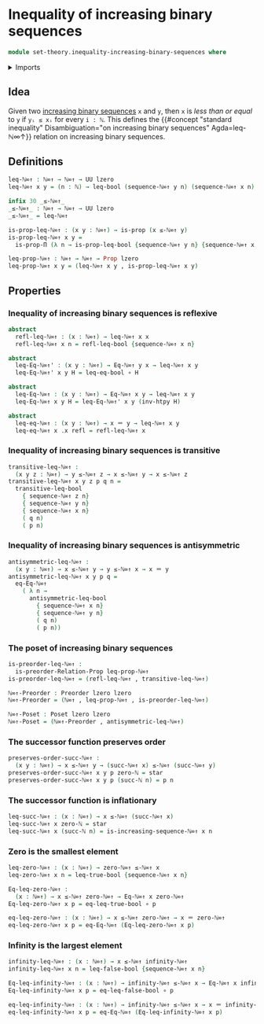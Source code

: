 # Inequality of increasing binary sequences

```agda
module set-theory.inequality-increasing-binary-sequences where
```

<details><summary>Imports</summary>

```agda
open import elementary-number-theory.decidable-total-order-natural-numbers
open import elementary-number-theory.inequality-natural-numbers
open import elementary-number-theory.natural-numbers

open import foundation.action-on-identifications-functions
open import foundation.booleans
open import foundation.constant-maps
open import foundation.coproduct-types
open import foundation.dependent-pair-types
open import foundation.double-negation-stable-equality
open import foundation.embeddings
open import foundation.empty-types
open import foundation.equivalences
open import foundation.function-extensionality
open import foundation.function-types
open import foundation.functoriality-coproduct-types
open import foundation.homotopies
open import foundation.inequality-booleans
open import foundation.injective-maps
open import foundation.logical-operations-booleans
open import foundation.maybe
open import foundation.negated-equality
open import foundation.propositions
open import foundation.retractions
open import foundation.retracts-of-types
open import foundation.sections
open import foundation.sets
open import foundation.subtypes
open import foundation.tight-apartness-relations
open import foundation.unit-type
open import foundation.universe-levels

open import foundation-core.identity-types

open import order-theory.order-preserving-maps-posets
open import order-theory.posets
open import order-theory.preorders
open import order-theory.total-orders

open import set-theory.cantor-space
open import set-theory.increasing-binary-sequences
```

</details>

## Idea

Given two
[increasing binary sequences](set-theory.inequality-increasing-binary-sequences.md)
`x` and `y`, then `x` is _less than or equal_ to `y` if `yᵢ ≤ xᵢ` for every
`i : ℕ`. This defines the
{{#concept "standard inequality" Disambiguation="on increasing binary sequences" Agda=leq-ℕ∞↑}}
relation on increasing binary sequences.

## Definitions

```agda
leq-ℕ∞↑ : ℕ∞↑ → ℕ∞↑ → UU lzero
leq-ℕ∞↑ x y = (n : ℕ) → leq-bool (sequence-ℕ∞↑ y n) (sequence-ℕ∞↑ x n)

infix 30 _≤-ℕ∞↑_
_≤-ℕ∞↑_ : ℕ∞↑ → ℕ∞↑ → UU lzero
_≤-ℕ∞↑_ = leq-ℕ∞↑

is-prop-leq-ℕ∞↑ : (x y : ℕ∞↑) → is-prop (x ≤-ℕ∞↑ y)
is-prop-leq-ℕ∞↑ x y =
  is-prop-Π (λ n → is-prop-leq-bool {sequence-ℕ∞↑ y n} {sequence-ℕ∞↑ x n})

leq-prop-ℕ∞↑ : ℕ∞↑ → ℕ∞↑ → Prop lzero
leq-prop-ℕ∞↑ x y = (leq-ℕ∞↑ x y , is-prop-leq-ℕ∞↑ x y)
```

## Properties

### Inequality of increasing binary sequences is reflexive

```agda
abstract
  refl-leq-ℕ∞↑ : (x : ℕ∞↑) → leq-ℕ∞↑ x x
  refl-leq-ℕ∞↑ x n = refl-leq-bool {sequence-ℕ∞↑ x n}

abstract
  leq-Eq-ℕ∞↑' : (x y : ℕ∞↑) → Eq-ℕ∞↑ y x → leq-ℕ∞↑ x y
  leq-Eq-ℕ∞↑' x y H = leq-eq-bool ∘ H

abstract
  leq-Eq-ℕ∞↑ : (x y : ℕ∞↑) → Eq-ℕ∞↑ x y → leq-ℕ∞↑ x y
  leq-Eq-ℕ∞↑ x y H = leq-Eq-ℕ∞↑' x y (inv-htpy H)

abstract
  leq-eq-ℕ∞↑ : (x y : ℕ∞↑) → x ＝ y → leq-ℕ∞↑ x y
  leq-eq-ℕ∞↑ x .x refl = refl-leq-ℕ∞↑ x
```

### Inequality of increasing binary sequences is transitive

```agda
transitive-leq-ℕ∞↑ :
  (x y z : ℕ∞↑) → y ≤-ℕ∞↑ z → x ≤-ℕ∞↑ y → x ≤-ℕ∞↑ z
transitive-leq-ℕ∞↑ x y z p q n =
  transitive-leq-bool
    { sequence-ℕ∞↑ z n}
    { sequence-ℕ∞↑ y n}
    { sequence-ℕ∞↑ x n}
    ( q n)
    ( p n)
```

### Inequality of increasing binary sequences is antisymmetric

```agda
antisymmetric-leq-ℕ∞↑ :
  (x y : ℕ∞↑) → x ≤-ℕ∞↑ y → y ≤-ℕ∞↑ x → x ＝ y
antisymmetric-leq-ℕ∞↑ x y p q =
  eq-Eq-ℕ∞↑
    ( λ n →
      antisymmetric-leq-bool
        { sequence-ℕ∞↑ x n}
        { sequence-ℕ∞↑ y n}
        ( q n)
        ( p n))
```

### The poset of increasing binary sequences

```agda
is-preorder-leq-ℕ∞↑ :
  is-preorder-Relation-Prop leq-prop-ℕ∞↑
is-preorder-leq-ℕ∞↑ = (refl-leq-ℕ∞↑ , transitive-leq-ℕ∞↑)

ℕ∞↑-Preorder : Preorder lzero lzero
ℕ∞↑-Preorder = (ℕ∞↑ , leq-prop-ℕ∞↑ , is-preorder-leq-ℕ∞↑)

ℕ∞↑-Poset : Poset lzero lzero
ℕ∞↑-Poset = (ℕ∞↑-Preorder , antisymmetric-leq-ℕ∞↑)
```

### The successor function preserves order

```agda
preserves-order-succ-ℕ∞↑ :
  (x y : ℕ∞↑) → x ≤-ℕ∞↑ y → (succ-ℕ∞↑ x) ≤-ℕ∞↑ (succ-ℕ∞↑ y)
preserves-order-succ-ℕ∞↑ x y p zero-ℕ = star
preserves-order-succ-ℕ∞↑ x y p (succ-ℕ n) = p n
```

### The successor function is inflationary

```agda
leq-succ-ℕ∞↑ : (x : ℕ∞↑) → x ≤-ℕ∞↑ (succ-ℕ∞↑ x)
leq-succ-ℕ∞↑ x zero-ℕ = star
leq-succ-ℕ∞↑ x (succ-ℕ n) = is-increasing-sequence-ℕ∞↑ x n
```

### Zero is the smallest element

```agda
leq-zero-ℕ∞↑ : (x : ℕ∞↑) → zero-ℕ∞↑ ≤-ℕ∞↑ x
leq-zero-ℕ∞↑ x n = leq-true-bool {sequence-ℕ∞↑ x n}

Eq-leq-zero-ℕ∞↑ :
  (x : ℕ∞↑) → x ≤-ℕ∞↑ zero-ℕ∞↑ → Eq-ℕ∞↑ x zero-ℕ∞↑
Eq-leq-zero-ℕ∞↑ x p = eq-leq-true-bool ∘ p

eq-leq-zero-ℕ∞↑ : (x : ℕ∞↑) → x ≤-ℕ∞↑ zero-ℕ∞↑ → x ＝ zero-ℕ∞↑
eq-leq-zero-ℕ∞↑ x p = eq-Eq-ℕ∞↑ (Eq-leq-zero-ℕ∞↑ x p)
```

### Infinity is the largest element

```agda
infinity-leq-ℕ∞↑ : (x : ℕ∞↑) → x ≤-ℕ∞↑ infinity-ℕ∞↑
infinity-leq-ℕ∞↑ x n = leq-false-bool {sequence-ℕ∞↑ x n}

Eq-leq-infinity-ℕ∞↑ : (x : ℕ∞↑) → infinity-ℕ∞↑ ≤-ℕ∞↑ x → Eq-ℕ∞↑ x infinity-ℕ∞↑
Eq-leq-infinity-ℕ∞↑ x p = eq-leq-false-bool ∘ p

eq-leq-infinity-ℕ∞↑ : (x : ℕ∞↑) → infinity-ℕ∞↑ ≤-ℕ∞↑ x → x ＝ infinity-ℕ∞↑
eq-leq-infinity-ℕ∞↑ x p = eq-Eq-ℕ∞↑ (Eq-leq-infinity-ℕ∞↑ x p)
```
